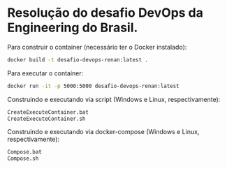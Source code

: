 # Resolução do desafio DevOps da Engineering do Brasil.

Para construir o container (necessário ter o Docker instalado):

```bash
docker build -t desafio-devops-renan:latest .
```

Para executar o container:

```bash        
docker run -it -p 5000:5000 desafio-devops-renan:latest
```

Construindo e executando via script (Windows e Linux, respectivamente):

```bash
CreateExecuteContainer.bat
CreateExecuteContainer.sh
```

Construindo e executando via docker-compose (Windows e Linux, respectivamente):

```bash
Compose.bat
Compose.sh
```